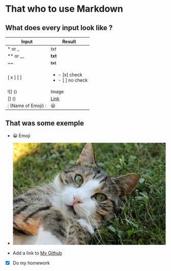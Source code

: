 # That who to use Markdown

## What does every input look like ?

| Input | Result |
|---|---|
| * or _ | *txt* |
| ** or __ | **txt** |
| ~~ | ~~txt~~ |
| [ x ] [  ] | <ul><li>- [x] check</li> <li>- [ ] no check</li></ul> |
| ![] () | Image |
| [] () | [Link](https://en.seoultech.ac.kr/) |
| : (Name of Emoji) : | :smiley: |



## That was some exemple
* :grinning: Emoji 
  
*  ![](./cat_cats_eyes_cat_face_269574.jpg) 
 
  
* Add a link to [My Github](https://github.com/SephyrothC)
* [x] Do my homework












